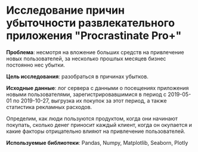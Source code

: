 # Исследование причин убыточности развлекательного приложения "Procrastinate Pro+"
**Проблема**: несмотря на вложение больших средств на привлечение новых пользователей, за несколько прошлых месяцев бизнес постоянно нес убытки.

**Цель исследования**: разобраться в причинах убытков.

**Исходные данные**: лог сервера с данными о посещениях приложения новыми пользователями, зарегистрировавшимися в период с 2019-05-01 по 2019-10-27, выгрузка их покупок за этот период, а также статистика рекламных расходов.

Определим, как люди пользуются продуктом, когда они начинают покупать, сколько денег приносит каждый клиент, когда он окупается и какие факторы отрицательно влияют на привлечение пользователей.

**Используемые библиотеки**: Pandas, Numpy, Matplotlib, Seaborn, Plotly
